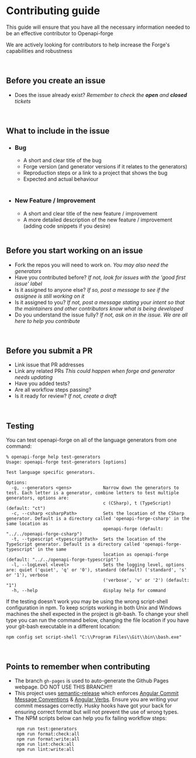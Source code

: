 # Contributing guide

This guide will ensure that you have all the necessary information needed to be an effective contributor to Openapi-forge

We are actively looking for contributors to help increase the Forge's capabilities and robustness

<br>

## Before you create an issue

- Does the issue already exist? _Remember to check the **open** and **closed** tickets_

<br>

## What to include in the issue

- ### Bug

  - A short and clear title of the bug
  - Forge version (and generator versions if it relates to the generators)
  - Reproduction steps or a link to a project that shows the bug
  - Expected and actual behaviour<br><br>

- ### New Feature / Improvement
  - A short and clear title of the new feature / improvement
  - A more detailed description of the new feature / improvement (adding code snippets if you desire)<br><br>

## Before you start working on an issue

- Fork the repos you will need to work on. _You may also need the generators_
- Have you contributed before? _If not, look for issues with the 'good first issue' label_
- Is it assigned to anyone else? _If so, post a message to see if the assignee is still working on it_
- Is it assigned to you? _If not, post a message stating your intent so that the maintainers and other contributors know what is being developed_
- Do you understand the issue fully? _If not, ask on in the issue. We are all here to help you contribute_

<br>

## Before you submit a PR

- Link issue that PR addresses
- Link any related PRs _This could happen when forge and generator needs updating_
- Have you added tests?
- Are all workflow steps passing?
- Is it ready for review? _If not, create a draft_

<br>

## Testing

You can test openapi-forge on all of the language generators from one command:

```
% openapi-forge help test-generators
Usage: openapi-forge test-generators [options]

Test language specific generators.

Options:
  -g, --generators <gens>            Narrow down the generators to test. Each letter is a generator, combine letters to test multiple generators, options are:
                                     c (CSharp), t (TypeScript) (default: "ct")
  -c, --csharp <csharpPath>          Sets the location of the CSharp generator. Default is a directory called 'openapi-forge-csharp' in the same location as
                                     openapi-forge (default: "../../openapi-forge-csharp")
  -t, --typescript <typescriptPath>  Sets the location of the TypeScript generator. Default is a directory called 'openapi-forge-typescript' in the same
                                     location as openapi-forge (default: "../../openapi-forge-typescript")
  -l, --logLevel <level>             Sets the logging level, options are: quiet ('quiet', 'q' or '0'), standard (default) ('standard', 's' or '1'), verbose
                                     ('verbose', 'v' or '2') (default: "1")
  -h, --help                         display help for command
```

If the testing doesn't work you may be using the wrong script-shell configuration in npm. To keep scripts working in both Unix and Windows machines the shell expected in the project is git-bash. To change your shell type you can run the command below, changing the file location if you have your git-bash executable in a different location:

```
npm config set script-shell "C:\\Program Files\\Git\\bin\\bash.exe"
```

<br>

## Points to remember when contributing

- The branch `gh-pages` is used to auto-generate the Github Pages webpage. DO NOT USE THIS BRANCH!!!
- This project uses [semantic-release](https://semantic-release.gitbook.io/semantic-release/) which enforces [Angular Commit Message Conventions](https://github.com/angular/angular/blob/main/CONTRIBUTING.md#-commit-message-format) & [Angular Verbs](https://www.conventionalcommits.org/en/v1.0.0-beta.4/). Ensure you are writing your commit messages correctly. Husky hooks have got your back for ensuring correct format but will not prevent the use of wrong types.
- The NPM scripts below can help you fix failing workflow steps:

```
    npm run test:generators
    npm run format:check:all
    npm run format:write:all
    npm run lint:check:all
    npm run lint:write:all
```
